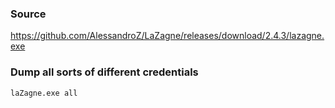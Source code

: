 ### Source
https://github.com/AlessandroZ/LaZagne/releases/download/2.4.3/lazagne.exe  

### Dump all sorts of different credentials
```
laZagne.exe all
```

